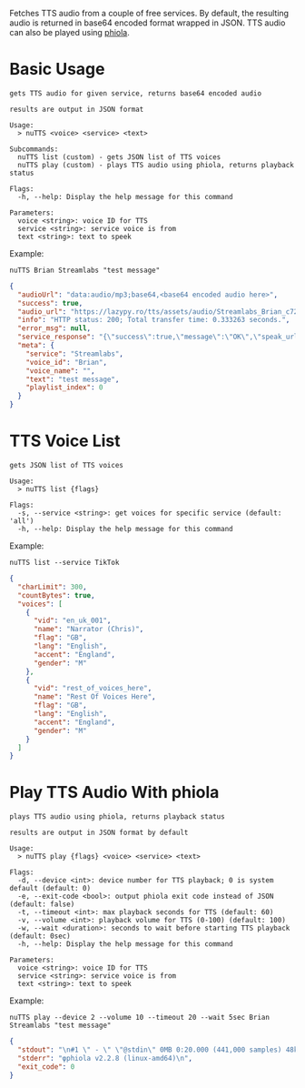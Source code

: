 Fetches TTS audio from a couple of free services. By default, the resulting audio is returned in base64 encoded format wrapped in JSON. TTS audio can also be played using [phiola](https://github.com/stsaz/phiola).

# Basic Usage

```
gets TTS audio for given service, returns base64 encoded audio

results are output in JSON format

Usage:
  > nuTTS <voice> <service> <text>

Subcommands:
  nuTTS list (custom) - gets JSON list of TTS voices
  nuTTS play (custom) - plays TTS audio using phiola, returns playback status

Flags:
  -h, --help: Display the help message for this command

Parameters:
  voice <string>: voice ID for TTS
  service <string>: service voice is from
  text <string>: text to speek
```

Example:

`nuTTS Brian Streamlabs "test message"`

```json
{
  "audioUrl": "data:audio/mp3;base64,<base64 encoded audio here>",
  "success": true,
  "audio_url": "https://lazypy.ro/tts/assets/audio/Streamlabs_Brian_c72b9698fa1927e1dd12d3cf26ed84b2.mp3",
  "info": "HTTP status: 200; Total transfer time: 0.333263 seconds.",
  "error_msg": null,
  "service_response": "{\"success\":true,\"message\":\"OK\",\"speak_url\":\"https:\\/\\/polly.streamlabs.com\\/v1\\/speech?OutputFormat=mp3&Text=test%20message&VoiceId=Brian&Engine=standard&X-Amz-Algorithm=AWS4-HMAC-SHA256&X-Amz-Credential=AKIAURHYCFGLCVRRFGR5%2F20241208%2Fus-west-2%2Fpolly%2Faws4_request&X-Amz-Date=20241208T050441Z&X-Amz-SignedHeaders=host&X-Amz-Expires=900&X-Amz-Signature=c2627c4f334b9f4e1460d44460713b1d794c8aee1e828019c64ba3dfc146548f\"}",
  "meta": {
    "service": "Streamlabs",
    "voice_id": "Brian",
    "voice_name": "",
    "text": "test message",
    "playlist_index": 0
  }
}
```

# TTS Voice List

```
gets JSON list of TTS voices

Usage:
  > nuTTS list {flags}

Flags:
  -s, --service <string>: get voices for specific service (default: 'all')
  -h, --help: Display the help message for this command
```

Example:

`nuTTS list --service TikTok`

```json
{
  "charLimit": 300,
  "countBytes": true,
  "voices": [
    {
      "vid": "en_uk_001",
      "name": "Narrator (Chris)",
      "flag": "GB",
      "lang": "English",
      "accent": "England",
      "gender": "M"
    },
    {
      "vid": "rest_of_voices_here",
      "name": "Rest Of Voices Here",
      "flag": "GB",
      "lang": "English",
      "accent": "England",
      "gender": "M"
    }
  ]
}
```

# Play TTS Audio With phiola

```
plays TTS audio using phiola, returns playback status

results are output in JSON format by default

Usage:
  > nuTTS play {flags} <voice> <service> <text>

Flags:
  -d, --device <int>: device number for TTS playback; 0 is system default (default: 0)
  -e, --exit-code <bool>: output phiola exit code instead of JSON (default: false)
  -t, --timeout <int>: max playback seconds for TTS (default: 60)
  -v, --volume <int>: playback volume for TTS (0-100) (default: 100)
  -w, --wait <duration>: seconds to wait before starting TTS playback (default: 0sec)
  -h, --help: Display the help message for this command

Parameters:
  voice <string>: voice ID for TTS
  service <string>: service voice is from
  text <string>: text to speek
```

Example:

`nuTTS play --device 2 --volume 10 --timeout 20 --wait 5sec Brian Streamlabs "test message"`

```json
{
  "stdout": "\n#1 \" - \" \"@stdin\" 0MB 0:20.000 (441,000 samples) 48kbps MPEG1-L3 float32 22050Hz mono\n\n[................................................................] 0:00 / 0:20\r[===.............................................................] 0:01 / 0:20\n",
  "stderr": "φphiola v2.2.8 (linux-amd64)\n",
  "exit_code": 0
}
```
